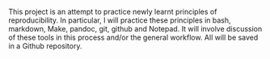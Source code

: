 This project is an attempt to practice newly learnt principles of reproducibility. 
In particular, I will practice these principles in bash, markdown, Make, pandoc, git, github and Notepad.
It will involve discussion of these tools in this process and/or the general workflow.
All will be saved in a Github repository.

